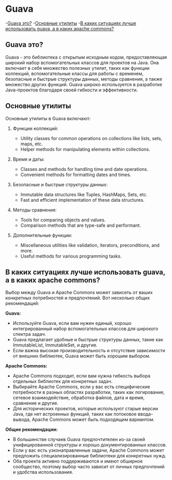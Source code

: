 # Guava
-[Guava это?]()
-[Основные утилиты]()
-[В каких ситуациях лучше использовать guava, а в каких apache commons?]()

## Guava это?
Guava - это библиотека с открытым исходным кодом, 
предоставляющая широкий набор вспомогательных классов для 
проектов на Java. Она включает в себя множество полезных утилит, 
таких как функции коллекций, вспомогательные классы для работы с временем, 
безопасные и быстрые структуры данных, методы сравнения, а также множество 
других функций. Guava широко используется в разработке Java-проектов 
благодаря своей гибкости и эффективности.

## Основные утилиты
Основные утилиты в Guava включают:

1. Функции коллекций:
   - Utility classes for common operations on collections like lists, sets, maps, etc.
   - Helper methods for manipulating elements within collections.

2. Время и даты:
   - Classes and methods for handling time and date operations.
   - Convenient methods for formatting dates and times.

3. Безопасные и быстрые структуры данных:
   - Immutable data structures like Tuples, HashMaps, Sets, etc.
   - Fast and efficient implementation of these data structures.

4. Методы сравнения:
   - Tools for comparing objects and values.
   - Comparison methods that are type-safe and performant.

5. Дополнительные функции:
   - Miscellaneous utilities like validation, iterators, preconditions, and more.
   - Useful methods for various programming tasks.


## В каких ситуациях лучше использовать guava, а в каких apache commons?
Выбор между Guava и Apache Commons может зависеть от ваших конкретных потребностей и предпочтений. Вот несколько общих рекомендаций:

**Guava:**
- Используйте Guava, если вам нужен единый, хорошо интегрированный набор вспомогательных классов для широкого спектра задач.
- Guava предлагает удобные и быстрые структуры данных, такие как ImmutableList, ImmutableSet, и другие.
- Если важна высокая производительность и отсутствие зависимости от внешних библиотек, Guava может быть хорошим выбором.

**Apache Commons:**
- Apache Commons подходит, если вам нужна гибкость выбора отдельных библиотек для конкретных задач.
- Выбирайте Apache Commons, если у вас есть специфические потребности в разных областях разработки, таких как логирование, сетевое взаимодействие, обработка файлов, дата и время, сравнение и другие.
- Для исторических проектов, которые используют старые версии Java, где нет встроенных функций, таких как потоковое ввода-вывода, Apache Commons может быть подходящим вариантом.

**Общие рекомендации:**
- В большинстве случаев Guava предпочтителен из-за своей унифицированной структуры и хорошо документированных классов.
- Если у вас есть узконаправленные задачи, Apache Commons может предложить специализированные библиотеки для конкретных нужд.
- Оба проекта активно поддерживаются и имеют обширное сообщество, поэтому выбор часто зависит от личных предпочтений и удобства использования.
